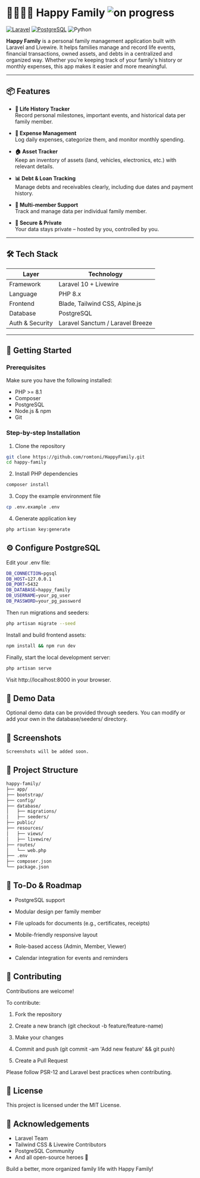 # 👨‍👩‍👧‍👦 Happy Family ![on progress](https://img.shields.io/badge/on%20progress-blue)


[![Laravel](https://img.shields.io/badge/Laravel-10.x-red?style=flat&logo=laravel&logoColor=white)](https://laravel.com/)  [![PostgreSQL](https://img.shields.io/badge/PostgreSQL-blue?style=flat&logo=postgresql&logoColor=white)](https://www.postgresql.org/)  ![Python](https://img.shields.io/badge/Python-3776AB?style=flat&logo=python&logoColor=white)

**Happy Family** is a personal family management application built with Laravel and Livewire. It helps families manage and record life events, financial transactions, owned assets, and debts in a centralized and organized way. Whether you're keeping track of your family's history or monthly expenses, this app makes it easier and more meaningful.

---

## 📦 Features

- **🧬 Life History Tracker**  
  Record personal milestones, important events, and historical data per family member.

- **💸 Expense Management**  
  Log daily expenses, categorize them, and monitor monthly spending.

- **🏠 Asset Tracker**  
  Keep an inventory of assets (land, vehicles, electronics, etc.) with relevant details.

- **📊 Debt & Loan Tracking**  
  Manage debts and receivables clearly, including due dates and payment history.

- **👥 Multi-member Support**  
  Track and manage data per individual family member.

- **🔐 Secure & Private**  
  Your data stays private – hosted by you, controlled by you.

---

## 🛠 Tech Stack

| Layer         | Technology         |
|---------------|--------------------|
| Framework     | Laravel 10 + Livewire |
| Language      | PHP 8.x             |
| Frontend      | Blade, Tailwind CSS, Alpine.js |
| Database      | PostgreSQL          |
| Auth & Security | Laravel Sanctum / Laravel Breeze |

---

## 🚀 Getting Started

### Prerequisites

Make sure you have the following installed:

- PHP >= 8.1  
- Composer  
- PostgreSQL  
- Node.js & npm  
- Git  

### Step-by-step Installation

1. Clone the repository
```bash
git clone https://github.com/romtoni/HappyFamily.git
cd happy-family
```

2. Install PHP dependencies
```bash
composer install
```

3. Copy the example environment file
```bash
cp .env.example .env
```
4. Generate application key
```bash
php artisan key:generate
```

## ⚙️ Configure PostgreSQL

Edit your .env file:

```bash
DB_CONNECTION=pgsql
DB_HOST=127.0.0.1
DB_PORT=5432
DB_DATABASE=happy_family
DB_USERNAME=your_pg_user
DB_PASSWORD=your_pg_password
```

Then run migrations and seeders:
```bash
php artisan migrate --seed
```
Install and build frontend assets:
```bash
npm install && npm run dev
```
Finally, start the local development server:
```bash
php artisan serve
```
Visit http://localhost:8000 in your browser.

## 🧪 Demo Data

Optional demo data can be provided through seeders. You can modify or add your own in the database/seeders/ directory.

## 📸 Screenshots

    Screenshots will be added soon.

## 📂 Project Structure
```bash
happy-family/
├── app/
├── bootstrap/
├── config/
├── database/
│   ├── migrations/
│   ├── seeders/
├── public/
├── resources/
│   ├── views/
│   ├── livewire/
├── routes/
│   └── web.php
├── .env
├── composer.json
└── package.json
```

## 📌 To-Do & Roadmap

- PostgreSQL support

- Modular design per family member

- File uploads for documents (e.g., certificates, receipts)

- Mobile-friendly responsive layout

- Role-based access (Admin, Member, Viewer)

- Calendar integration for events and reminders

## 🤝 Contributing

Contributions are welcome!

To contribute:

1. Fork the repository

2. Create a new branch (git checkout -b feature/feature-name)

3. Make your changes

4. Commit and push (git commit -am 'Add new feature' && git push)

5. Create a Pull Request

Please follow PSR-12 and Laravel best practices when contributing.

## 📃 License

This project is licensed under the MIT License.


## 🙏 Acknowledgements

- Laravel Team
- Tailwind CSS & Livewire Contributors
- PostgreSQL Community
- And all open-source heroes 🙌

Build a better, more organized family life with Happy Family!
